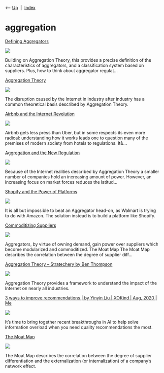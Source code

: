<div class="nav">

⟵ [Up](index.html)  \|  [Index](index.html)

</div>

# aggregation

<div class="cards">

<div class="card">

<div class="card-title">

[Defining
Aggregators](https://stratechery.com/2017/defining-aggregators)

</div>

<div class="card-image">

[![](https://i0.wp.com/stratechery.com/wp-content/uploads/2018/03/cropped-android-chrome-512x512-1.png?fit=512%2C512&ssl=1)](https://stratechery.com/2017/defining-aggregators)

</div>

Building on Aggregation Theory, this provides a precise definition of
the characteristics of aggregators, and a classification system based on
suppliers. Plus, how to think about aggregator regulat…

</div>

<div class="card">

<div class="card-title">

[Aggregation Theory](https://stratechery.com/2015/aggregation-theory)

</div>

<div class="card-image">

[![](https://i0.wp.com/stratechery.com/wp-content/uploads/2015/07/Screen-Shot-2018-03-27-at-12.47.09-PM.png?fit=1200%2C515&ssl=1)](https://stratechery.com/2015/aggregation-theory)

</div>

The disruption caused by the Internet in industry after industry has a
common theoretical basis described by Aggregation Theory.

</div>

<div class="card">

<div class="card-title">

[Airbnb and the Internet
Revolution](https://stratechery.com/2015/airbnb-and-the-internet-revolution)

</div>

<div class="card-image">

[![](https://i0.wp.com/stratechery.com/wp-content/uploads/2018/03/cropped-android-chrome-512x512-1.png?fit=512%2C512&ssl=1)](https://stratechery.com/2015/airbnb-and-the-internet-revolution)

</div>

Airbnb gets less press than Uber, but in some respects its even more
radical: understanding how it works leads one to question many of the
premises of modern society from hotels to regulations. It&…

</div>

<div class="card">

<div class="card-title">

[Aggregation and the New
Regulation](https://stratechery.com/2015/aggregation-and-regulation)

</div>

<div class="card-image">

[![](https://i0.wp.com/stratechery.com/wp-content/uploads/2018/03/cropped-android-chrome-512x512-1.png?fit=512%2C512&ssl=1)](https://stratechery.com/2015/aggregation-and-regulation)

</div>

Because of the Internet realities described by Aggregation Theory a
smaller number of companies hold an increasing amount of power. However,
an increasing focus on market forces reduces the latitud…

</div>

<div class="card">

<div class="card-title">

[Shopify and the Power of
Platforms](https://stratechery.com/2019/shopify-and-the-power-of-platforms)

</div>

<div class="card-image">

[![](https://i0.wp.com/stratechery.com/wp-content/uploads/2019/07/IMG_272058378EFF-2.jpeg?fit=973%2C736&ssl=1)](https://stratechery.com/2019/shopify-and-the-power-of-platforms)

</div>

It is all but impossible to beat an Aggregator head-on, as Walmart is
trying to do with Amazon. The solution instead is to build a platform
like Shopify.

</div>

<div class="card">

<div class="card-title">

[Commoditizing
Suppliers](https://stratechery.com/outline/commoditization-suppliers)

</div>

<div class="card-image">

[![](https://i0.wp.com/stratechery.com/wp-content/uploads/2018/03/cropped-android-chrome-512x512-1.png?fit=512%2C512&ssl=1)](https://stratechery.com/outline/commoditization-suppliers)

</div>

Aggregators, by virtue of owning demand, gain power over suppliers which
become modularized and commoditized. The Moat Map The Moat Map describes
the correlation between the degree of supplier diff…

</div>

<div class="card">

<div class="card-title">

[Aggregation Theory – Stratechery by Ben
Thompson](https://stratechery.com/concept/aggregation-theory)

</div>

<div class="card-image">

[![](https://i0.wp.com/stratechery.com/wp-content/uploads/2018/03/cropped-android-chrome-512x512-1.png?fit=512%2C512&ssl=1)](https://stratechery.com/concept/aggregation-theory)

</div>

Aggregation Theory provides a framework to understand the impact of the
Internet on nearly all industries.

</div>

<div class="card">

<div class="card-title">

[3 ways to improve recommendations \| by Yinyin Liu \| XOKind \| Aug,
2020 \|
Me](https://medium.com/xokind/3-ways-to-improve-recommendations-6c600e1a08c0)

</div>

<div class="card-image">

[![](https://miro.medium.com/v2/resize:fit:1200/1*sQbV5HOa7VM7OdUT2cd2jg.png)](https://medium.com/xokind/3-ways-to-improve-recommendations-6c600e1a08c0)

</div>

It’s time to bring together recent breakthroughs in AI to help solve
information overload when you need quality recommendations the most.

</div>

<div class="card">

<div class="card-title">

[The Moat Map](https://stratechery.com/2018/the-moat-map)

</div>

<div class="card-image">

[![](https://i0.wp.com/stratechery.com/wp-content/uploads/2018/05/Paper.stratechery-Year-One.358.png?fit=1200%2C900&ssl=1)](https://stratechery.com/2018/the-moat-map)

</div>

The Moat Map describes the correlation between the degree of supplier
differentiation and the externalization (or internalization) of a
company’s network effect.

</div>

</div>
